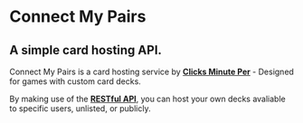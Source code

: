# Connect My Pairs

## A simple card hosting API.

Connect My Pairs is a card hosting service by [**Clicks Minute Per**](https://clicksminuteper.net) - Designed for games with custom card decks.

By making use of the [**RESTful API**](https://restfulapi.net/), you can host your own decks avaliable to specific users, unlisted, or publicly.

